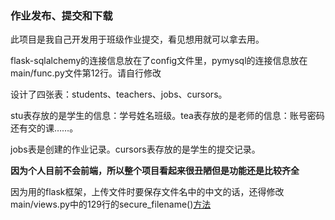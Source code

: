 ### 作业发布、提交和下载

此项目是我自己开发用于班级作业提交，看见想用就可以拿去用。

flask-sqlalchemy的连接信息放在了config文件里，pymysql的连接信息放在main/func.py文件第12行。请自行修改

设计了四张表：students、teachers、jobs、cursors。

stu表存放的是学生的信息：学号姓名班级。tea表存放的是老师的信息：账号密码还有交的课……。

jobs表是创建的作业记录。cursors表存放的是学生的提交记录。

**因为个人目前不会前端，所以整个项目看起来很丑陋但是功能还是比较齐全**

因为用的flask框架，上传文件时要保存文件名中的中文的话，还得修改main/views.py中的129行的secure_filename()[方法](https://blog.csdn.net/qq_30490489/article/details/92000197?depth_1-utm_source=distribute.pc_relevant.none-task-blog-BlogCommendFromBaidu-2&utm_source=distribute.pc_relevant.none-task-blog-BlogCommendFromBaidu-2)



